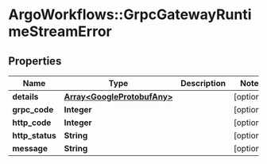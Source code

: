 # ArgoWorkflows::GrpcGatewayRuntimeStreamError

## Properties
Name | Type | Description | Notes
------------ | ------------- | ------------- | -------------
**details** | [**Array&lt;GoogleProtobufAny&gt;**](GoogleProtobufAny.md) |  | [optional] 
**grpc_code** | **Integer** |  | [optional] 
**http_code** | **Integer** |  | [optional] 
**http_status** | **String** |  | [optional] 
**message** | **String** |  | [optional] 


